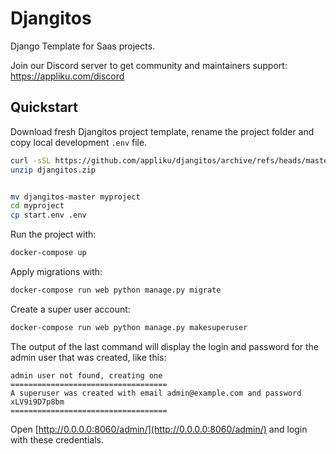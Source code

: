 # Djangitos

Django Template for Saas projects.

Join our Discord server to get community and maintainers support: https://appliku.com/discord


## Quickstart
Download fresh Djangitos project template, rename the project folder and copy local development `.env` file.

```bash
curl -sSL https://github.com/appliku/djangitos/archive/refs/heads/master.zip > djangitos.zip
unzip djangitos.zip


mv djangitos-master myproject
cd myproject
cp start.env .env
```

Run the project with:
```bash
docker-compose up
```

Apply migrations with:
```bash
docker-compose run web python manage.py migrate
```

Create a super user account:
```bash
docker-compose run web python manage.py makesuperuser
```

The output of the last command will display the login and password for the admin user that was created, like this:

```
admin user not found, creating one
===================================
A superuser was created with email admin@example.com and password xLV9i9D7p8bm
===================================
```

Open [http://0.0.0.0:8060/admin/](http://0.0.0.0:8060/admin/) and login with these credentials.
